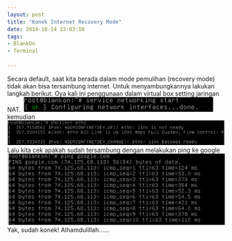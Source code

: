 ```yaml
---
layout: post
title: "Konek Internet Recovery Mode"
date: 2014-10-14 22:03:10
tags: 
- BlankOn
- Terminal

---
```

Secara default, saat kita berada dalam mode pemulihan (recovery mode) tidak akan bisa tersambung  internet. Untuk menyambungkannya lakukan langkah berikut. Oya kali ini penggunaan dalam virtual box setting jaringan NAT.
![](/gambar/konek-internet-recovery-1.png)
kemudian
![](/gambar/konek-internet-recovery-2.png)
Lalu kita cek apakah sudah tersambung dengan melakukan ping ke google
![](/gambar/konek-internet-recovery-3.png)
Yak, sudah konek! Alhamdulillah......

